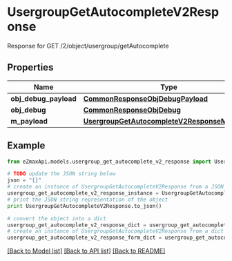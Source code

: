 # UsergroupGetAutocompleteV2Response

Response for GET /2/object/usergroup/getAutocomplete

## Properties
Name | Type | Description | Notes
------------ | ------------- | ------------- | -------------
**obj_debug_payload** | [**CommonResponseObjDebugPayload**](CommonResponseObjDebugPayload.md) |  | 
**obj_debug** | [**CommonResponseObjDebug**](CommonResponseObjDebug.md) |  | [optional] 
**m_payload** | [**UsergroupGetAutocompleteV2ResponseMPayload**](UsergroupGetAutocompleteV2ResponseMPayload.md) |  | 

## Example

```python
from eZmaxApi.models.usergroup_get_autocomplete_v2_response import UsergroupGetAutocompleteV2Response

# TODO update the JSON string below
json = "{}"
# create an instance of UsergroupGetAutocompleteV2Response from a JSON string
usergroup_get_autocomplete_v2_response_instance = UsergroupGetAutocompleteV2Response.from_json(json)
# print the JSON string representation of the object
print UsergroupGetAutocompleteV2Response.to_json()

# convert the object into a dict
usergroup_get_autocomplete_v2_response_dict = usergroup_get_autocomplete_v2_response_instance.to_dict()
# create an instance of UsergroupGetAutocompleteV2Response from a dict
usergroup_get_autocomplete_v2_response_form_dict = usergroup_get_autocomplete_v2_response.from_dict(usergroup_get_autocomplete_v2_response_dict)
```
[[Back to Model list]](../README.md#documentation-for-models) [[Back to API list]](../README.md#documentation-for-api-endpoints) [[Back to README]](../README.md)


